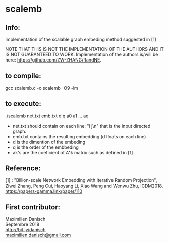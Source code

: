# scalemb

## Info:
Implementation of the scalable graph embeding method suggested in [1]

NOTE THAT THIS IS NOT THE IMPLEMENTATION OF THE AUTHORS AND IT IS NOT GUARANTEED TO WORK.
Implementation of the authors is/will be here: https://github.com/ZW-ZHANG/RandNE.

## to compile:

gcc scalemb.c -o scalemb -O9 -lm

## to execute:

./scalemb net.txt emb.txt d q a0 a1 ... aq
- net.txt should contain on each line: "i j\n" that is the input directed graph.
- emb.txt contains the resulting embedding (d floats on each line)
- d is the dimention of the embeding
- q is the order of the embbeding
- ak's are the coeficient of A^k matrix such as defined in [1]

## Reference:
[1] : "Billion-scale Network Embedding with Iterative Random Projection", Ziwei Zhang, Peng Cui, Haoyang Li, Xiao Wang and Wenwu Zhu, ICDM2018. https://papers-gamma.link/paper/110

## First contributor:
Maximilien Danisch  
Septembre 2018  
http://bit.ly/danisch  
maximilien.danisch@gmail.com

